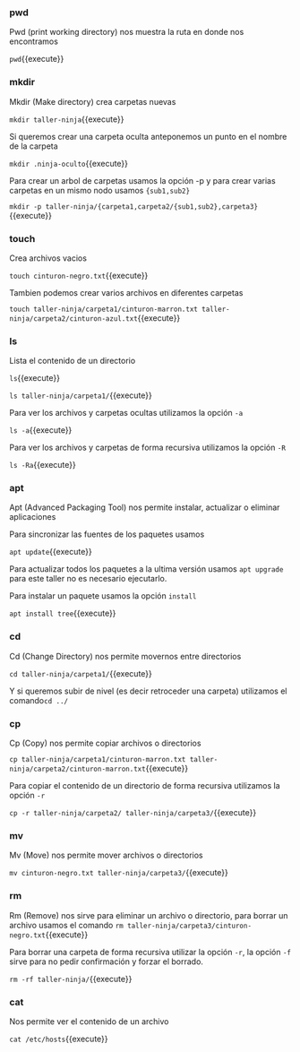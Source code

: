 ### pwd
Pwd (print working directory) nos muestra la ruta en donde nos encontramos

`pwd`{{execute}}

### mkdir
Mkdir (Make directory) crea carpetas nuevas

`mkdir taller-ninja`{{execute}}

Si queremos crear una carpeta oculta anteponemos un punto en el nombre de la carpeta

`mkdir .ninja-oculto`{{execute}}

Para crear un arbol de carpetas usamos la opción -p y para crear varias carpetas en un mismo nodo usamos `{sub1,sub2}` 

`mkdir -p taller-ninja/{carpeta1,carpeta2/{sub1,sub2},carpeta3}`{{execute}}

### touch
Crea archivos vacios 

`touch cinturon-negro.txt`{{execute}}

Tambien podemos crear varios archivos en diferentes carpetas

`touch taller-ninja/carpeta1/cinturon-marron.txt taller-ninja/carpeta2/cinturon-azul.txt`{{execute}}

### ls
Lista el contenido de un directorio

`ls`{{execute}}

`ls taller-ninja/carpeta1/`{{execute}}

Para ver los archivos y carpetas ocultas utilizamos la opción `-a`

`ls -a`{{execute}}

Para ver los archivos y carpetas de forma recursiva utilizamos la opción `-R`

`ls -Ra`{{execute}}

### apt
Apt (Advanced Packaging Tool) nos permite instalar, actualizar o eliminar aplicaciones

Para sincronizar las fuentes de los paquetes usamos 

`apt update`{{execute}}

Para actualizar todos los paquetes a la ultima versión usamos `apt upgrade` para este taller no es necesario ejecutarlo.

Para instalar un paquete usamos la opción `install`

`apt install tree`{{execute}}

### cd
Cd (Change Directory) nos permite movernos entre directorios

`cd taller-ninja/carpeta1/`{{execute}}

Y si queremos subir de nivel (es decir retroceder una carpeta) utilizamos el comando`cd ../`

### cp
Cp (Copy) nos permite copiar archivos o directorios

`cp taller-ninja/carpeta1/cinturon-marron.txt taller-ninja/carpeta2/cinturon-marron.txt`{{execute}}

Para copiar el contenido de un directorio de forma recursiva utilizamos la opción `-r` 

`cp -r taller-ninja/carpeta2/ taller-ninja/carpeta3/`{{execute}}

### mv
Mv (Move) nos permite mover archivos o directorios

`mv cinturon-negro.txt taller-ninja/carpeta3/`{{execute}}

### rm
Rm (Remove) nos sirve para eliminar un archivo o directorio, para borrar un archivo usamos el comando `rm taller-ninja/carpeta3/cinturon-negro.txt`{{execute}}

Para borrar una carpeta de forma recursiva utilizar la opción `-r`, la opción `-f` sirve para no pedir confirmación y forzar el borrado.

`rm -rf taller-ninja/`{{execute}}

### cat
Nos permite ver el contenido de un archivo

`cat /etc/hosts`{{execute}}